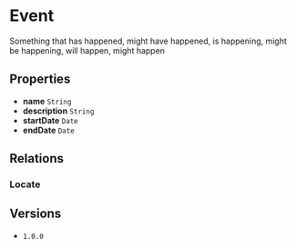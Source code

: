 # Event

Something that has happened, might have happened, is happening, might be happening, will happen, might happen

## Properties

* __name__ `String`
* __description__ `String`
* __startDate__ `Date`
* __endDate__ `Date`

## Relations

### Locate

## Versions

* `1.0.0`